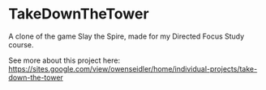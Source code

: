 # TakeDownTheTower
A clone of the game Slay the Spire, made for my Directed Focus Study course.

See more about this project here: https://sites.google.com/view/owenseidler/home/individual-projects/take-down-the-tower
